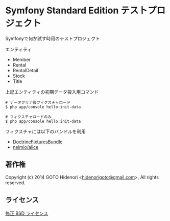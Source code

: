 # Symfony Standard Edition テストプロジェクト

Symfonyで何か試す時用のテストプロジェクト

エンティティ

* Member
* Rental
* RentalDetail
* Stock
* Title

上記エンティティの初期データ投入用コマンド

```
# データクリア後フィクスチャロード
$ php app/console hello:init-data

# フィクスチャロードのみ
$ php app/console hello:init-data
```

フィクスチャには以下のバンドルを利用

* [DoctrineFixturesBundle](https://github.com/doctrine/DoctrineFixturesBundle)
* [nelmio/alice](https://github.com/nelmio/alice)


## 著作権

Copyright (c) 2014 GOTO Hidenori &lt;hidenorigoto@gmail.com&gt;, All rights reserved.

## ライセンス

[修正 BSD ライセンス](http://www.opensource.org/licenses/bsd-license.php)